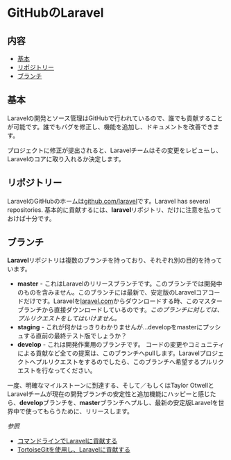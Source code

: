 # GitHubのLaravel

## 内容

- [基本](#the-basics)
- [リポジトリー](#repositoriess)
- [ブランチ](#branches)

<a name='the-basics'></a>
## 基本

Laravelの開発とソース管理はGitHubで行われているので、誰でも貢献することが可能です。誰でもバグを修正し、機能を追加し、ドキュメントを改善できます。

プロジェクトに修正が提出されると、Laravelチームはその変更をレビューし、Laravelのコアに取り入れるか決定します。

<a name='repositories'></a>
## リポジトリー

LaravelのGitHubのホームは[github.com/laravel](https://github.com/laravel)です。Laravel has several repositories. 基本的に貢献するには、**laravel**リポジトリ、だけに注意を払っておけば十分です。

<a name='branches'></a>
## ブランチ

**Laravel**リポジトリは複数のブランチを持っており、それぞれ別の目的を持っています。

- **master** - これはLaravelのリリースブランチです。このブランチでは開発中のものを含みません。このブランチには最新で、安定版のLaravelコアコードだけです。Laravelを[laravel.com](http://laravel.com/)からダウンロードする時、このマスターブランチから直接ダウンロードしているのです。*このブランチに対しては、プルリクエストをしてはいけません。*
- **staging** - これが何かはっきりわかりませんが…developをmasterにプッシュする直前の最終テスト版でしょうか？
- **develop** - これは開発作業用のブランチです。 コードの変更やコミュニティによる貢献など全ての提案は、このブランチへpullします。Laravelプロジェクトへプルリクエストをするのでしたら、このブランチへ希望するプルリクエストを行なってください。

一度、明確なマイルストーンに到達する、そして／もしくはTaylor OtwellとLaravelチームが現在の開発ブランチの安定性と追加機能にハッピーと感じたら、**develop**ブランチを、**master**ブランチへプルし、最新の安定版Laravelを世界中で使ってもらうために、リリースします。

*参照*

 - [コマンドラインでLaravelに貢献する](docs/contrib/command-line)
 - [TortoiseGitを使用し、Laravelに貢献する](docs/contrib/tortoisegit)
